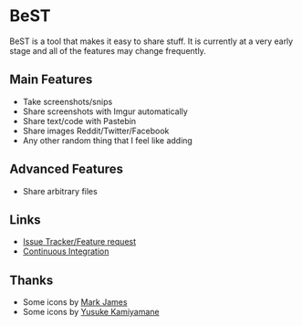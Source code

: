 BeST
====
BeST is a tool that makes it easy to share stuff.
It is currently at a very early stage and all of the features may change frequently.

Main Features
-------------
*  Take screenshots/snips
*  Share screenshots with Imgur automatically
*  Share text/code with Pastebin
*  Share images Reddit/Twitter/Facebook
*  Any other random thing that I feel like adding

Advanced Features
-----------------
*  Share arbitrary files

Links
-----
*  [Issue Tracker/Feature request](https://www.pivotaltracker.com/projects/564685)
*  [Continuous Integration](http://nolat.org/jenkins/job/BeST/)

Thanks
------
*  Some icons by [Mark James](http://www.famfamfam.com/lab/icons/silk/)
*  Some icons by [Yusuke Kamiyamane](http://p.yusukekamiyamane.com)